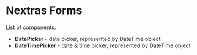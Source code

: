 Nextras Forms
=============

List of components:
- **DatePicker** - date picker, represented by DateTime object
- **DateTimePicker** - date & time picker, represented by DateTime object
